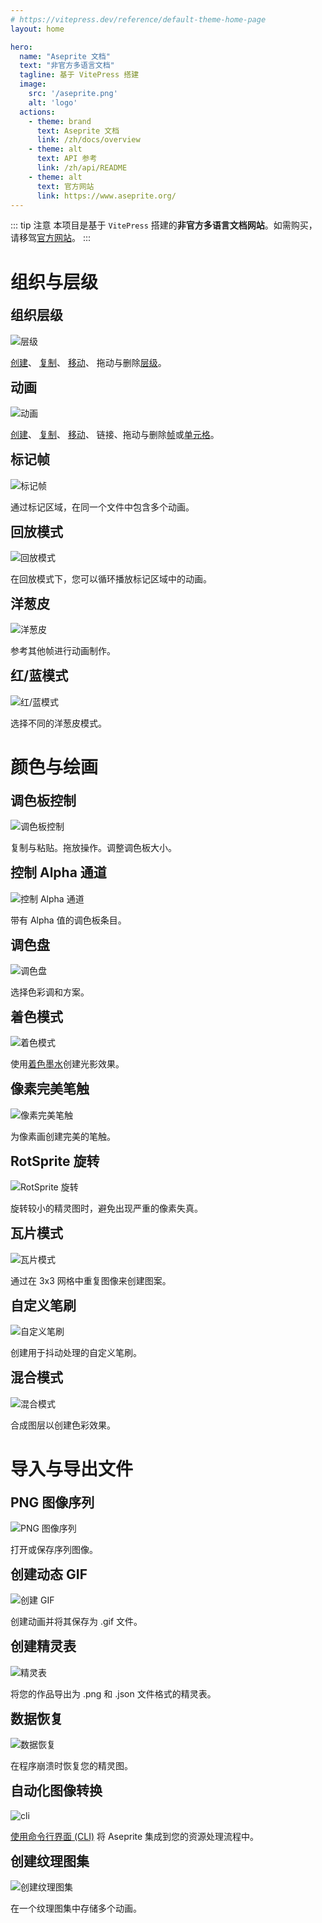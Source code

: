 ```yaml
---
# https://vitepress.dev/reference/default-theme-home-page
layout: home

hero:
  name: "Aseprite 文档"
  text: "非官方多语言文档"
  tagline: 基于 VitePress 搭建
  image: 
    src: '/aseprite.png'
    alt: 'logo'
  actions:
    - theme: brand
      text: Aseprite 文档
      link: /zh/docs/overview
    - theme: alt
      text: API 参考
      link: /zh/api/README
    - theme: alt
      text: 官方网站
      link: https://www.aseprite.org/
---
```

<script setup lang="ts">
import { useData } from 'vitepress'
</script>
::: tip 注意
本项目是基于 `VitePress` 搭建的**非官方多语言文档网站**。如需购买，请移驾<a href='https://www.aseprite.org/'>官方网站</a>。
:::
<div>
    <h1 :class='$style.features'>组织与层级</h1>
    <div :class='$style.grid'>
        <div :class='$style.card'>
            <h2 style='margin-top: 0; border: none;'>组织层级</h2>
            <img src='/layers.gif' alt='层级' :class='$style.cardImg'/>
            <p><a href='/zh/docs/new-layer'>创建</a>、
                <a href='/zh/docs/copy-layer'>复制</a>、
                <a href='/zh/docs/move-layer'>移动</a>、
                拖动与删除<a href='/zh/docs/layers'>层级</a>。
            </p>
        </div>
        <div :class='$style.card'>
            <h2 style='margin-top: 0; border: none;'>动画</h2>
            <img src='/frames.gif' alt='动画' :class='$style.cardImg'/>
            <p>
                <a href='/zh/docs/new-frame'>创建</a>、
                <a href='/zh/docs/copy-frame'>复制</a>、
                <a href='/zh/docs/move-frame'>移动</a>、
                链接、拖动与删除<a href='/zh/docs/animation'>帧</a>或<a href='/zh/docs/cels'>单元格</a>。
            </p>
        </div>
        <div :class='$style.card'>
            <h2 style='margin-top: 0; border: none;'>标记帧</h2>
            <img src='/tag-frames.gif' alt='标记帧' :class='$style.cardImg'/>
            <p>通过标记区域，在同一个文件中包含多个动画。</p>
        </div>
        <div :class='$style.card'>
            <h2 style='margin-top: 0; border: none;'>回放模式</h2>
            <img src='/playback-modes.gif' alt='回放模式' :class='$style.cardImg'/>
            <p>在回放模式下，您可以循环播放标记区域中的动画。</p>
        </div>
        <div :class='$style.card'>
            <h2 style='margin-top: 0; border: none;'>洋葱皮</h2>
            <img src='/onion-skin.gif' alt='洋葱皮' :class='$style.cardImg'/>
            <p>参考其他帧进行动画制作。</p>
        </div>
        <div :class='$style.card'>
            <h2 style='margin-top: 0; border: none;'>红/蓝模式</h2>
            <img src='/red-blue.gif' alt='红/蓝模式' :class='$style.cardImg'/>
            <p>选择不同的洋葱皮模式。</p>
        </div>
    </div>
    <h1 :class='$style.features'>颜色与绘画</h1>
    <div :class='$style.grid'>
        <div :class='$style.card'>
            <h2 style='margin-top: 0; border: none;'>调色板控制</h2>
            <img src='/palette-control.gif' alt='调色板控制' :class='$style.cardImg'/>
            <p>复制与粘贴。拖放操作。调整调色板大小。
            </p>
        </div>
        <div :class='$style.card'>
            <h2 style='margin-top: 0; border: none;'>控制 Alpha 通道</h2>
            <img src='/control-alpha.gif' alt='控制 Alpha 通道' :class='$style.cardImg'/>
            <p>
                带有 Alpha 值的调色板条目。
            </p>
        </div>
        <div :class='$style.card'>
            <h2 style='margin-top: 0; border: none;'>调色盘</h2>
            <img src='/color-wheel.gif' alt='调色盘' :class='$style.cardImg'/>
            <p>选择色彩调和方案。</p>
        </div>
        <div :class='$style.card'>
            <h2 style='margin-top: 0; border: none;'>着色模式</h2>
            <img src='/shading-mode.gif' alt='着色模式' :class='$style.cardImg'/>
            <p>使用<a href='/zh/docs/shading'>着色墨水</a>创建光影效果。</p>
        </div>
        <div :class='$style.card'>
            <h2 style='margin-top: 0; border: none;'>像素完美笔触</h2>
            <img src='/pixel-perfect.gif' alt='像素完美笔触' :class='$style.cardImg'/>
            <p>为像素画创建完美的笔触。</p>
        </div>
        <div :class='$style.card'>
            <h2 style='margin-top: 0; border: none;'>RotSprite 旋转</h2>
            <img src='/rotsprite.gif' alt='RotSprite 旋转' :class='$style.cardImg'/>
            <p>旋转较小的精灵图时，避免出现严重的像素失真。</p>
        </div>
        <div :class='$style.card'>
            <h2 style='margin-top: 0; border: none;'>瓦片模式</h2>
            <img src='/tiled-mode.gif' alt='瓦片模式' :class='$style.cardImg'/>
            <p>通过在 3x3 网格中重复图像来创建图案。</p>
        </div>
        <div :class='$style.card'>
            <h2 style='margin-top: 0; border: none;'>自定义笔刷</h2>
            <img src='/custom-brush.gif' alt='自定义笔刷' :class='$style.cardImg'/>
            <p>创建用于抖动处理的自定义笔刷。</p>
        </div>
        <div :class='$style.card'>
            <h2 style='margin-top: 0; border: none;'>混合模式</h2>
            <img src='/blend-modes.gif' alt='混合模式' :class='$style.cardImg'/>
            <p>合成图层以创建色彩效果。</p>
        </div>
    </div>
    <h1 :class='$style.features'>导入与导出文件</h1>
    <div :class='$style.grid'>
        <div :class='$style.card'>
            <h2 style='margin-top: 0; border: none;'>PNG 图像序列</h2>
            <img src='/open-sequence.gif' alt='PNG 图像序列' :class='$style.cardImg'/>
            <p>打开或保存序列图像。
            </p>
        </div>
        <div :class='$style.card'>
            <h2 style='margin-top: 0; border: none;'>创建动态 GIF</h2>
            <img src='/create-gif.gif' alt='创建 GIF' :class='$style.cardImg'/>
            <p>
                创建动画并将其保存为 .gif 文件。
            </p>
        </div>
        <div :class='$style.card'>
            <h2 style='margin-top: 0; border: none;'>创建精灵表</h2>
            <img src='/sprite-sheet.gif' alt='精灵表' :class='$style.cardImg'/>
            <p>将您的作品导出为 .png 和 .json 文件格式的精灵表。</p>
        </div>
        <div :class='$style.card'>
            <h2 style='margin-top: 0; border: none;'>数据恢复</h2>
            <img src='/data-recovery.gif' alt='数据恢复' :class='$style.cardImg'/>
            <p>在程序崩溃时恢复您的精灵图。</p>
        </div>
        <div :class='$style.card'>
            <h2 style='margin-top: 0; border: none;'>自动化图像转换</h2>
            <img src='/cli.gif' alt='cli' :class='$style.cardImg'/>
            <p><a href='/zh/docs/cli'>使用命令行界面 (CLI)</a> 将 Aseprite 集成到您的资源处理流程中。</p>
        </div>
        <div :class='$style.card'>
            <h2 style='margin-top: 0; border: none;'>创建纹理图集</h2>
            <img src='/atlas.gif' alt='创建纹理图集' :class='$style.cardImg'/>
            <p>在一个纹理图集中存储多个动画。</p>
        </div>
    </div>
</div>

<style module>
.features {
    font-size: 24px;
    width: 100%;
    display: block;
    padding-top: 16px;
    padding-bottom: 16px;
    color: #ffffff;
    text-align: center;
    background-color: #7d929e;
    margin-top: 16px;
    margin-bottom: 0px;
    border-radius: 8px;
}

.grid {
    display: grid;
    grid-template-columns: repeat(auto-fill, minmax(calc((100% - 32px) / 3), 1fr));
    gap: 16px;
    width: 100%;
    margin-top: 32px;
}

@media (max-width: 768px) {
  .grid {
    grid-template-columns: repeat(2, 1fr);
  }
}

@media (max-width: 480px) {
  .grid {
    grid-template-columns: 1fr;
  }
}

.card {
  background: #fff;
  border-radius: 8px;
  box-shadow: 0 2px 8px rgba(0,0,0,0.1);
  text-align: center;
  justify-content: center;
  align-items: center;
  transition: all 1s cubic-bezier(0.25, 0.1, 0.25, 1); 
}

.card:hover {
  transform: translateY(-5px); 
  box-shadow: 0 5px 15px rgba(0,0,0,0.2); 
}

.cardImg {
    display: block;
    margin: 0 auto;
}
</style>
